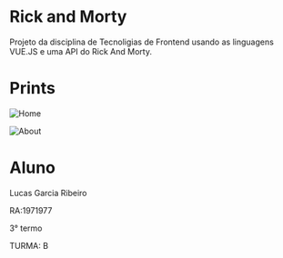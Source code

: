 # Rick and Morty

Projeto da disciplina de Tecnoligias de Frontend usando as linguagens VUE.JS e uma API do Rick And Morty.

# Prints

![Home](https://github.com/lucasgribeiro5/Rick-And-Morty/assets/127799897/51c0b454-0f91-45e5-aae7-65e6c46d02db)


![About](https://github.com/lucasgribeiro5/Rick-And-Morty/assets/127799897/ede1ba06-6c22-436d-b969-0bebd9ab2bf4)


# Aluno

Lucas Garcia Ribeiro 

RA:1971977

3° termo

TURMA: B
